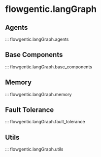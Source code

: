 # flowgentic.langGraph

## Agents

::: flowgentic.langGraph.agents

## Base Components

::: flowgentic.langGraph.base_components

## Memory

::: flowgentic.langGraph.memory

## Fault Tolerance

::: flowgentic.langGraph.fault_tolerance

## Utils

::: flowgentic.langGraph.utils
